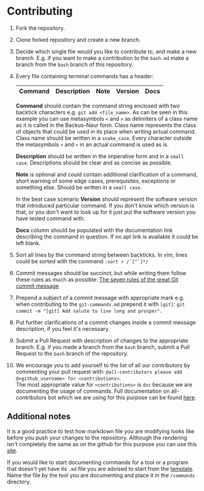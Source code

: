 # Contributing 

1. Fork the repository.
2. Clone forked repository and create a new branch.
3. Decide which single file would you like to contribute to, and make a new branch. E.g. if you want to make a contribution to the `bash.md` make a branch from the `bash` branch of this repository.
4. Every file containing terminal commands has a header:

   | Command | Description | Note | Version | Docs |
   |:--- |:--- |:--- |:--- |:--- |

   **Command** should contain the command string enclosed with two backtick characters e.g. `git add <file_name>`. As can be seen in this example you can use metasymbols `<` and `>` as delimiters of a class name as it is called in the Backus–Naur form. Class name represents the class of objects that could be used in its place when writing actual command. Class name should be written in a `snake_case`. Every character outside the metasymbols `<` and `>` in an actual command is used as is.<br />
 
   **Description** should be written in the imperative form and in a `small case`. Descriptions should be clear and as concise as possible. <br />

   **Note** is optional and could contain additional clarification of a command, short warning of some edge cases, prerequisites, exceptions or something else. Should be written in a `small case`. <br />

   In the best case scenario **Version** should represent the software version that introduced particular command. If you don't know which version is that, or you don't want to look up for it just put the software version you have tested command with.<br />

   **Docs** column should be populated with the documentation link describing the command in question. If no apt link is available it could be left blank.
5. Sort all lines by the command string between backticks. In vim, lines could be sorted with the command ``:sort r /`[^`]*/``
6. Commit messages should be succinct, but while writing them follow these rules as much as possible: [The seven rules of the great Git commit message](https://chris.beams.io/posts/git-commit/#seven-rules)
7. Prepend a subject of a commit message with appropriate mark e.g. when contributing to the `git-commands.md` prepend it with `[git]`: `git commit -m "[git] Add salute to live long and prosper"`.
8. Put further clarifications of a commit changes inside a commit message description, if you feel it's necessary.
9. Submit a Pull Request with description of changes to the appropriate branch. E.g. if you made a branch from the `bash` branch, submit a Pull Request to the `bash` branch of the repository.
10. We encourage you to add yourself to the list of all our contributors by commenting your pull request with: `@all-contributors please add @<github_username> for <contributions>`.<br />
   The most appropriate value for `<contributions>` is `doc` because we are documenting the usage of commands. Full documentation on all-contributors bot which we are using for this purpose can be found [here](https://allcontributors.org/docs/en/bot/usage).

## Additional notes

It is a good practice to test how markdown file you are modifying looks like before you push your changes to the repository. Although the rendering isn't completely the same as on the github for this purpose you can use this [site](https://markdown-it.github.io/).

If you would like to start documenting commands for a tool or a program that doesn't yet have its `.md` file you are advised to start from the [template](https://github.com/miljanuscumlic/cli-commands/blob/master/template.md). Name the file by the tool you are documenting and place it in the `/commands` directory.
